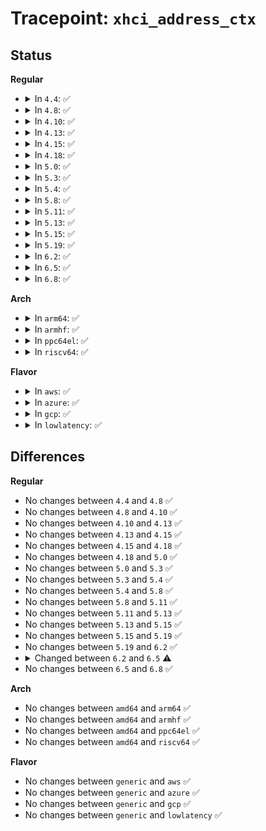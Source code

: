 # Tracepoint: <code>xhci_address_ctx</code>

## Status
<b>Regular</b>
<ul>
<li>
<details>
<summary>In <code>4.4</code>: ✅</summary>

Event:

```c
struct trace_event_raw_xhci_log_ctx {
    struct trace_entry ent;
    int ctx_64;
    unsigned int ctx_type;
    dma_addr_t ctx_dma;
    u8 *ctx_va;
    unsigned int ctx_ep_num;
    int slot_id;
    u32 __data_loc_ctx_data;
    char __data[0];
};
```
Function:

```c
void trace_event_raw_event_xhci_log_ctx(void *__data, struct xhci_hcd *xhci, struct xhci_container_ctx *ctx, unsigned int ep_num);
```
</details>
</li>
<li>
<details>
<summary>In <code>4.8</code>: ✅</summary>

Event:

```c
struct trace_event_raw_xhci_log_ctx {
    struct trace_entry ent;
    int ctx_64;
    unsigned int ctx_type;
    dma_addr_t ctx_dma;
    u8 *ctx_va;
    unsigned int ctx_ep_num;
    int slot_id;
    u32 __data_loc_ctx_data;
    char __data[0];
};
```
Function:

```c
void trace_event_raw_event_xhci_log_ctx(void *__data, struct xhci_hcd *xhci, struct xhci_container_ctx *ctx, unsigned int ep_num);
```
</details>
</li>
<li>
<details>
<summary>In <code>4.10</code>: ✅</summary>

Event:

```c
struct trace_event_raw_xhci_log_ctx {
    struct trace_entry ent;
    int ctx_64;
    unsigned int ctx_type;
    dma_addr_t ctx_dma;
    u8 *ctx_va;
    unsigned int ctx_ep_num;
    int slot_id;
    u32 __data_loc_ctx_data;
    char __data[0];
};
```
Function:

```c
void trace_event_raw_event_xhci_log_ctx(void *__data, struct xhci_hcd *xhci, struct xhci_container_ctx *ctx, unsigned int ep_num);
```
</details>
</li>
<li>
<details>
<summary>In <code>4.13</code>: ✅</summary>

Event:

```c
struct trace_event_raw_xhci_log_ctx {
    struct trace_entry ent;
    int ctx_64;
    unsigned int ctx_type;
    dma_addr_t ctx_dma;
    u8 *ctx_va;
    unsigned int ctx_ep_num;
    int slot_id;
    u32 __data_loc_ctx_data;
    char __data[0];
};
```
Function:

```c
void trace_event_raw_event_xhci_log_ctx(void *__data, struct xhci_hcd *xhci, struct xhci_container_ctx *ctx, unsigned int ep_num);
```
</details>
</li>
<li>
<details>
<summary>In <code>4.15</code>: ✅</summary>

Event:

```c
struct trace_event_raw_xhci_log_ctx {
    struct trace_entry ent;
    int ctx_64;
    unsigned int ctx_type;
    dma_addr_t ctx_dma;
    u8 *ctx_va;
    unsigned int ctx_ep_num;
    int slot_id;
    u32 __data_loc_ctx_data;
    char __data[0];
};
```
Function:

```c
void trace_event_raw_event_xhci_log_ctx(void *__data, struct xhci_hcd *xhci, struct xhci_container_ctx *ctx, unsigned int ep_num);
```
</details>
</li>
<li>
<details>
<summary>In <code>4.18</code>: ✅</summary>

Event:

```c
struct trace_event_raw_xhci_log_ctx {
    struct trace_entry ent;
    int ctx_64;
    unsigned int ctx_type;
    dma_addr_t ctx_dma;
    u8 *ctx_va;
    unsigned int ctx_ep_num;
    int slot_id;
    u32 __data_loc_ctx_data;
    char __data[0];
};
```
Function:

```c
void trace_event_raw_event_xhci_log_ctx(void *__data, struct xhci_hcd *xhci, struct xhci_container_ctx *ctx, unsigned int ep_num);
```
</details>
</li>
<li>
<details>
<summary>In <code>5.0</code>: ✅</summary>

Event:

```c
struct trace_event_raw_xhci_log_ctx {
    struct trace_entry ent;
    int ctx_64;
    unsigned int ctx_type;
    dma_addr_t ctx_dma;
    u8 *ctx_va;
    unsigned int ctx_ep_num;
    int slot_id;
    u32 __data_loc_ctx_data;
    char __data[0];
};
```
Function:

```c
void trace_event_raw_event_xhci_log_ctx(void *__data, struct xhci_hcd *xhci, struct xhci_container_ctx *ctx, unsigned int ep_num);
```
</details>
</li>
<li>
<details>
<summary>In <code>5.3</code>: ✅</summary>

Event:

```c
struct trace_event_raw_xhci_log_ctx {
    struct trace_entry ent;
    int ctx_64;
    unsigned int ctx_type;
    dma_addr_t ctx_dma;
    u8 *ctx_va;
    unsigned int ctx_ep_num;
    int slot_id;
    u32 __data_loc_ctx_data;
    char __data[0];
};
```
Function:

```c
void trace_event_raw_event_xhci_log_ctx(void *__data, struct xhci_hcd *xhci, struct xhci_container_ctx *ctx, unsigned int ep_num);
```
</details>
</li>
<li>
<details>
<summary>In <code>5.4</code>: ✅</summary>

Event:

```c
struct trace_event_raw_xhci_log_ctx {
    struct trace_entry ent;
    int ctx_64;
    unsigned int ctx_type;
    dma_addr_t ctx_dma;
    u8 *ctx_va;
    unsigned int ctx_ep_num;
    int slot_id;
    u32 __data_loc_ctx_data;
    char __data[0];
};
```
Function:

```c
void trace_event_raw_event_xhci_log_ctx(void *__data, struct xhci_hcd *xhci, struct xhci_container_ctx *ctx, unsigned int ep_num);
```
</details>
</li>
<li>
<details>
<summary>In <code>5.8</code>: ✅</summary>

Event:

```c
struct trace_event_raw_xhci_log_ctx {
    struct trace_entry ent;
    int ctx_64;
    unsigned int ctx_type;
    dma_addr_t ctx_dma;
    u8 *ctx_va;
    unsigned int ctx_ep_num;
    int slot_id;
    u32 __data_loc_ctx_data;
    char __data[0];
};
```
Function:

```c
void trace_event_raw_event_xhci_log_ctx(void *__data, struct xhci_hcd *xhci, struct xhci_container_ctx *ctx, unsigned int ep_num);
```
</details>
</li>
<li>
<details>
<summary>In <code>5.11</code>: ✅</summary>

Event:

```c
struct trace_event_raw_xhci_log_ctx {
    struct trace_entry ent;
    int ctx_64;
    unsigned int ctx_type;
    dma_addr_t ctx_dma;
    u8 *ctx_va;
    unsigned int ctx_ep_num;
    int slot_id;
    u32 __data_loc_ctx_data;
    char __data[0];
};
```
Function:

```c
void trace_event_raw_event_xhci_log_ctx(void *__data, struct xhci_hcd *xhci, struct xhci_container_ctx *ctx, unsigned int ep_num);
```
</details>
</li>
<li>
<details>
<summary>In <code>5.13</code>: ✅</summary>

Event:

```c
struct trace_event_raw_xhci_log_ctx {
    struct trace_entry ent;
    int ctx_64;
    unsigned int ctx_type;
    dma_addr_t ctx_dma;
    u8 *ctx_va;
    unsigned int ctx_ep_num;
    int slot_id;
    u32 __data_loc_ctx_data;
    char __data[0];
};
```
Function:

```c
void trace_event_raw_event_xhci_log_ctx(void *__data, struct xhci_hcd *xhci, struct xhci_container_ctx *ctx, unsigned int ep_num);
```
</details>
</li>
<li>
<details>
<summary>In <code>5.15</code>: ✅</summary>

Event:

```c
struct trace_event_raw_xhci_log_ctx {
    struct trace_entry ent;
    int ctx_64;
    unsigned int ctx_type;
    dma_addr_t ctx_dma;
    u8 *ctx_va;
    unsigned int ctx_ep_num;
    int slot_id;
    u32 __data_loc_ctx_data;
    char __data[0];
};
```
Function:

```c
void trace_event_raw_event_xhci_log_ctx(void *__data, struct xhci_hcd *xhci, struct xhci_container_ctx *ctx, unsigned int ep_num);
```
</details>
</li>
<li>
<details>
<summary>In <code>5.19</code>: ✅</summary>

Event:

```c
struct trace_event_raw_xhci_log_ctx {
    struct trace_entry ent;
    int ctx_64;
    unsigned int ctx_type;
    dma_addr_t ctx_dma;
    u8 *ctx_va;
    unsigned int ctx_ep_num;
    int slot_id;
    u32 __data_loc_ctx_data;
    char __data[0];
};
```
Function:

```c
void trace_event_raw_event_xhci_log_ctx(void *__data, struct xhci_hcd *xhci, struct xhci_container_ctx *ctx, unsigned int ep_num);
```
</details>
</li>
<li>
<details>
<summary>In <code>6.2</code>: ✅</summary>

Event:

```c
struct trace_event_raw_xhci_log_ctx {
    struct trace_entry ent;
    int ctx_64;
    unsigned int ctx_type;
    dma_addr_t ctx_dma;
    u8 *ctx_va;
    unsigned int ctx_ep_num;
    int slot_id;
    u32 __data_loc_ctx_data;
    char __data[0];
};
```
Function:

```c
void trace_event_raw_event_xhci_log_ctx(void *__data, struct xhci_hcd *xhci, struct xhci_container_ctx *ctx, unsigned int ep_num);
```
</details>
</li>
<li>
<details>
<summary>In <code>6.5</code>: ✅</summary>

Event:

```c
struct trace_event_raw_xhci_log_ctx {
    struct trace_entry ent;
    int ctx_64;
    unsigned int ctx_type;
    dma_addr_t ctx_dma;
    u8 *ctx_va;
    unsigned int ctx_ep_num;
    u32 __data_loc_ctx_data;
    char __data[0];
};
```
Function:

```c
void trace_event_raw_event_xhci_log_ctx(void *__data, struct xhci_hcd *xhci, struct xhci_container_ctx *ctx, unsigned int ep_num);
```
</details>
</li>
<li>
<details>
<summary>In <code>6.8</code>: ✅</summary>

Event:

```c
struct trace_event_raw_xhci_log_ctx {
    struct trace_entry ent;
    int ctx_64;
    unsigned int ctx_type;
    dma_addr_t ctx_dma;
    u8 *ctx_va;
    unsigned int ctx_ep_num;
    u32 __data_loc_ctx_data;
    char __data[0];
};
```
Function:

```c
void trace_event_raw_event_xhci_log_ctx(void *__data, struct xhci_hcd *xhci, struct xhci_container_ctx *ctx, unsigned int ep_num);
```
</details>
</li>
</ul>
<b>Arch</b>
<ul>
<li>
<details>
<summary>In <code>arm64</code>: ✅</summary>

Event:

```c
struct trace_event_raw_xhci_log_ctx {
    struct trace_entry ent;
    int ctx_64;
    unsigned int ctx_type;
    dma_addr_t ctx_dma;
    u8 *ctx_va;
    unsigned int ctx_ep_num;
    int slot_id;
    u32 __data_loc_ctx_data;
    char __data[0];
};
```
Function:

```c
void trace_event_raw_event_xhci_log_ctx(void *__data, struct xhci_hcd *xhci, struct xhci_container_ctx *ctx, unsigned int ep_num);
```
</details>
</li>
<li>
<details>
<summary>In <code>armhf</code>: ✅</summary>

Event:

```c
struct trace_event_raw_xhci_log_ctx {
    struct trace_entry ent;
    int ctx_64;
    unsigned int ctx_type;
    dma_addr_t ctx_dma;
    u8 *ctx_va;
    unsigned int ctx_ep_num;
    int slot_id;
    u32 __data_loc_ctx_data;
    char __data[0];
};
```
Function:

```c
void trace_event_raw_event_xhci_log_ctx(void *__data, struct xhci_hcd *xhci, struct xhci_container_ctx *ctx, unsigned int ep_num);
```
</details>
</li>
<li>
<details>
<summary>In <code>ppc64el</code>: ✅</summary>

Event:

```c
struct trace_event_raw_xhci_log_ctx {
    struct trace_entry ent;
    int ctx_64;
    unsigned int ctx_type;
    dma_addr_t ctx_dma;
    u8 *ctx_va;
    unsigned int ctx_ep_num;
    int slot_id;
    u32 __data_loc_ctx_data;
    char __data[0];
};
```
Function:

```c
void trace_event_raw_event_xhci_log_ctx(void *__data, struct xhci_hcd *xhci, struct xhci_container_ctx *ctx, unsigned int ep_num);
```
</details>
</li>
<li>
<details>
<summary>In <code>riscv64</code>: ✅</summary>

Event:

```c
struct trace_event_raw_xhci_log_ctx {
    struct trace_entry ent;
    int ctx_64;
    unsigned int ctx_type;
    dma_addr_t ctx_dma;
    u8 *ctx_va;
    unsigned int ctx_ep_num;
    int slot_id;
    u32 __data_loc_ctx_data;
    char __data[0];
};
```
Function:

```c
void trace_event_raw_event_xhci_log_ctx(void *__data, struct xhci_hcd *xhci, struct xhci_container_ctx *ctx, unsigned int ep_num);
```
</details>
</li>
</ul>
<b>Flavor</b>
<ul>
<li>
<details>
<summary>In <code>aws</code>: ✅</summary>

Event:

```c
struct trace_event_raw_xhci_log_ctx {
    struct trace_entry ent;
    int ctx_64;
    unsigned int ctx_type;
    dma_addr_t ctx_dma;
    u8 *ctx_va;
    unsigned int ctx_ep_num;
    int slot_id;
    u32 __data_loc_ctx_data;
    char __data[0];
};
```
Function:

```c
void trace_event_raw_event_xhci_log_ctx(void *__data, struct xhci_hcd *xhci, struct xhci_container_ctx *ctx, unsigned int ep_num);
```
</details>
</li>
<li>
<details>
<summary>In <code>azure</code>: ✅</summary>

Event:

```c
struct trace_event_raw_xhci_log_ctx {
    struct trace_entry ent;
    int ctx_64;
    unsigned int ctx_type;
    dma_addr_t ctx_dma;
    u8 *ctx_va;
    unsigned int ctx_ep_num;
    int slot_id;
    u32 __data_loc_ctx_data;
    char __data[0];
};
```
Function:

```c
void trace_event_raw_event_xhci_log_ctx(void *__data, struct xhci_hcd *xhci, struct xhci_container_ctx *ctx, unsigned int ep_num);
```
</details>
</li>
<li>
<details>
<summary>In <code>gcp</code>: ✅</summary>

Event:

```c
struct trace_event_raw_xhci_log_ctx {
    struct trace_entry ent;
    int ctx_64;
    unsigned int ctx_type;
    dma_addr_t ctx_dma;
    u8 *ctx_va;
    unsigned int ctx_ep_num;
    int slot_id;
    u32 __data_loc_ctx_data;
    char __data[0];
};
```
Function:

```c
void trace_event_raw_event_xhci_log_ctx(void *__data, struct xhci_hcd *xhci, struct xhci_container_ctx *ctx, unsigned int ep_num);
```
</details>
</li>
<li>
<details>
<summary>In <code>lowlatency</code>: ✅</summary>

Event:

```c
struct trace_event_raw_xhci_log_ctx {
    struct trace_entry ent;
    int ctx_64;
    unsigned int ctx_type;
    dma_addr_t ctx_dma;
    u8 *ctx_va;
    unsigned int ctx_ep_num;
    int slot_id;
    u32 __data_loc_ctx_data;
    char __data[0];
};
```
Function:

```c
void trace_event_raw_event_xhci_log_ctx(void *__data, struct xhci_hcd *xhci, struct xhci_container_ctx *ctx, unsigned int ep_num);
```
</details>
</li>
</ul>

## Differences
<b>Regular</b>
<ul>
<li>
No changes between <code>4.4</code> and <code>4.8</code> ✅
</li>
<li>
No changes between <code>4.8</code> and <code>4.10</code> ✅
</li>
<li>
No changes between <code>4.10</code> and <code>4.13</code> ✅
</li>
<li>
No changes between <code>4.13</code> and <code>4.15</code> ✅
</li>
<li>
No changes between <code>4.15</code> and <code>4.18</code> ✅
</li>
<li>
No changes between <code>4.18</code> and <code>5.0</code> ✅
</li>
<li>
No changes between <code>5.0</code> and <code>5.3</code> ✅
</li>
<li>
No changes between <code>5.3</code> and <code>5.4</code> ✅
</li>
<li>
No changes between <code>5.4</code> and <code>5.8</code> ✅
</li>
<li>
No changes between <code>5.8</code> and <code>5.11</code> ✅
</li>
<li>
No changes between <code>5.11</code> and <code>5.13</code> ✅
</li>
<li>
No changes between <code>5.13</code> and <code>5.15</code> ✅
</li>
<li>
No changes between <code>5.15</code> and <code>5.19</code> ✅
</li>
<li>
No changes between <code>5.19</code> and <code>6.2</code> ✅
</li>
<li>
<details>
<summary>Changed between <code>6.2</code> and <code>6.5</code> ⚠️</summary>
<ul>
<li>
<b>Event changed. </b>
</li>
<li>
<b>Field removed. </b>
<code>int slot_id</code>
</li>
</ul>
</details>
</li>
<li>
No changes between <code>6.5</code> and <code>6.8</code> ✅
</li>
</ul>
<b>Arch</b>
<ul>
<li>
No changes between <code>amd64</code> and <code>arm64</code> ✅
</li>
<li>
No changes between <code>amd64</code> and <code>armhf</code> ✅
</li>
<li>
No changes between <code>amd64</code> and <code>ppc64el</code> ✅
</li>
<li>
No changes between <code>amd64</code> and <code>riscv64</code> ✅
</li>
</ul>
<b>Flavor</b>
<ul>
<li>
No changes between <code>generic</code> and <code>aws</code> ✅
</li>
<li>
No changes between <code>generic</code> and <code>azure</code> ✅
</li>
<li>
No changes between <code>generic</code> and <code>gcp</code> ✅
</li>
<li>
No changes between <code>generic</code> and <code>lowlatency</code> ✅
</li>
</ul>
